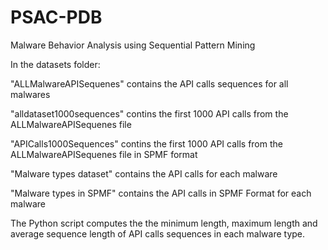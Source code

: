 # PSAC-PDB
Malware Behavior Analysis using Sequential Pattern Mining

In the datasets folder:

"ALLMalwareAPISequenes" contains the API calls sequences for all malwares

"alldataset1000sequences" contins the first 1000 API calls from the ALLMalwareAPISequenes file

"APICalls1000Sequences" contins the first 1000 API calls from the ALLMalwareAPISequenes file in SPMF format

"Malware types dataset" contains the API calls for each malware

"Malware types in SPMF" contains the API calls in SPMF Format for each malware

The Python script computes the  the minimum length, maximum length and average sequence length of API calls sequences in each malware type. 


